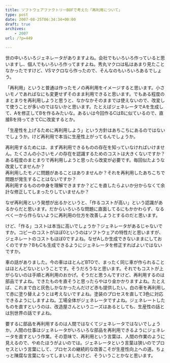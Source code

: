 ```yaml
---
title: ソフトウェアファクトリーBOFで考えた「再利用について」
type: post
date: 2007-08-25T06:34:34+00:00
draft: true
archives:
    - 2007
url: /?p=449

---
```

世の中いろいろジェネレータがありますよね。会社でもいろいろ作っていると思いますし、個人でもいろいろ作ってますよね。秀丸マクロは私はあまり見たことなかったですけど、VSマクロなら作ったので、そんなのもいろいろあるでしょう。

「再利用」というと普通は作ったモノの再利用をイメージすると思います。小さいモノであればなにも変更せずそのまま利用できると思います。でもある程度のまとまりを再利用しようと思うと、なかなかそのままでは使えないので、改変して使うことが多いのではないかと思います。たとえばジェネレータでAを生成して、Aを修正してBを作るみたいな。あるいは今回作るCはBに似ているので、直接Bを持ってきてCに改変するとか。

「生産性を上げるために再利用しよう」という方針はあちこちにあるのではないでしょうか。けど再利用で本当に生産性上がってるんでしょうか。

再利用するためには、まず再利用できるものの存在を知っていなければいけません。たくさんの小さいモノの存在を認識するためのコストは大きくないですか？  
ある程度のまとまりで再利用しようと思ったら改変が必要です。毎回似たような改変してませんか？  
再利用したモノに問題があることはありませんか？それを再利用したあちこちで問題が発生することはないですか？  
再利用するものの中身を理解できますか？どこを直したらよいか分からなくて余計な修正してしまったりしていませんか？

なぜ再利用という発想が出るかというと、「作るコストが高い」という認識があるからだと思います。だからいろいろな問題に直面してるにもかかわらず、なるべく一から作らないように再利用の仕方を改善しようとするのだと思います。

けど、「作る」コストは本当に高いでしょうか？ジェネレータがあるじゃないですか。コピーのコストがほぼ0というのはソフトウェアの特性だと思いますが、ジェネレートのコストもほぼ0ですよね。なぜAしか生成できないままにしておくのですか？BもCも生成できるようにジェネレータを修正すればよいではないですか。

車の話がありました。今の車はほとんどBTOで、まったく同じ車が作られることはほとんどないということです。そうだろうなと思います。それでもコストが上がらないのは手順と再利用のおかげ。そうだと思うんですけど、再利用するのは部品ですよね。できたものを直そうと思ったらやはり金かかりますよね。たとえば、これまで白と灰色しかなかったんだけど赤も提供したい。白の車を再利用して赤に塗り替えようとは考えないですよね。塗装のプロセスを直して3色に対応できるようにしますよね。工場全体がジェネレータですよね。ジェネレートしたものを直すというのは、改造屋さんというニーズはあるとしても、生産性の話とは別世界の話ですよね。

要するに部品を再利用するのは人間ではなくてジェネレータではないでしょうか。人間の仕事はジェネレータがいろいろな部品を再利用できるようにジェネレータを直すという作業。その意味で、再利用という言葉は、人間の作業のように見えるので、やめたほうがよいのでは。ジェネレータという言葉は狭いのでプロセスという言葉にして、プロセスの継続的な改善こそが生産性向上への道。ちょっと陳腐な言葉になってしまいましたけど、そういうことかなと思います。